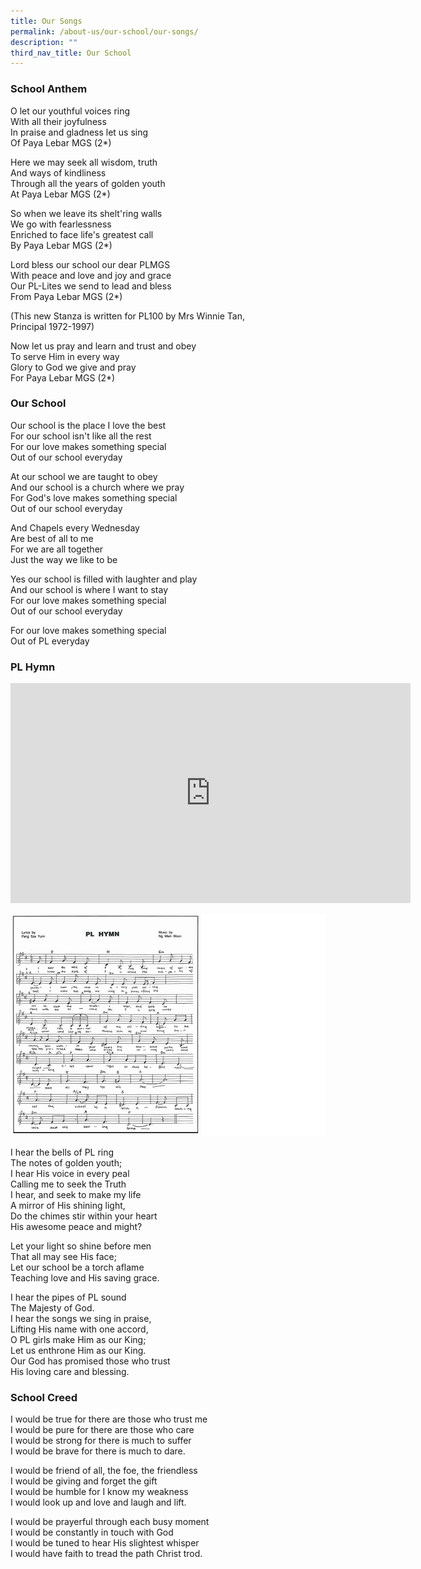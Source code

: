 ```yaml
---
title: Our Songs
permalink: /about-us/our-school/our-songs/
description: ""
third_nav_title: Our School
---
```

### School Anthem

O let our youthful voices ring <br>
With all their joyfulness <br>
In praise and gladness let us sing <br>
Of Paya Lebar MGS (2*)

  

Here we may seek all wisdom, truth <br>
And ways of kindliness <br>
Through all the years of golden youth <br>
At Paya Lebar MGS (2*)

  

So when we leave its shelt'ring walls <br>
We go with fearlessness <br>
Enriched to face life's greatest call <br>
By Paya Lebar MGS (2*)

  

Lord bless our school our dear PLMGS <br>
With peace and love and joy and grace <br>
Our PL-Lites we send to lead and bless <br>
From Paya Lebar MGS (2*)

(This new Stanza is written for PL100 by Mrs Winnie Tan,  <br>
Principal 1972-1997)

  

Now let us pray and learn and trust and obey <br>
To serve Him in every way <br>
Glory to God we give and pray <br>
For Paya Lebar MGS (2*)

### Our School

Our school is the place I love the best <br>
For our school isn't like all the rest <br>
For our love makes something special <br>
Out of our school everyday

  

At our school we are taught to obey <br>
And our school is a church where we pray <br>
For God's love makes something special <br>
Out of our school everyday

  

And Chapels every Wednesday <br>
Are best of all to me <br>
For we are all together <br>
Just the way we like to be

  

Yes our school is filled with laughter and play <br>
And our school is where I want to stay <br>
For our love makes something special <br>
Out of our school everyday

  

For our love makes something special <br>
Out of PL everyday

### PL Hymn

<iframe title="vimeo-player" src="https://player.vimeo.com/video/365698642?h=2e2ff83d04" width="640" height="352" frameborder="0" allowfullscreen></iframe>

![](/images/pl_hymn_02.jpg)

I hear the bells of PL ring <br>
The notes of golden youth; <br>
I hear His voice in every peal <br>
Calling me to seek the Truth <br>
I hear, and seek to make my life <br>
A mirror of His shining light, <br>
Do the chimes stir within your heart <br>
His awesome peace and might?

  

Let your light so shine before men <br>
That all may see His face; <br>
Let our school be a torch aflame <br>
Teaching love and His saving grace.

  

I hear the pipes of PL sound <br>
The Majesty of God. <br>
I hear the songs we sing in praise, <br>
Lifting His name with one accord, <br>
O PL girls make Him as our King; <br>
Let us enthrone Him as our King. <br>
Our God has promised those who trust <br>
His loving care and blessing.

  

### School Creed

I would be true for there are those who trust me  <br>
I would be pure for there are those who care <br>
I would be strong for there is much to suffer <br>
I would be brave for there is much to dare.

I would be friend of all, the foe, the friendless  <br>
I would be giving and forget the gift <br>
I would be humble for I know my weakness <br>
I would look up and love and laugh and lift.

  

I would be prayerful through each busy moment  <br>
I would be constantly in touch with God <br>
I would be tuned to hear His slightest whisper <br>
I would have faith to tread the path Christ trod.